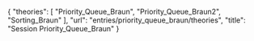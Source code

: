 {
    "theories": [
        "Priority_Queue_Braun",
        "Priority_Queue_Braun2",
        "Sorting_Braun"
    ],
    "url": "entries/priority_queue_braun/theories",
    "title": "Session Priority_Queue_Braun"
}